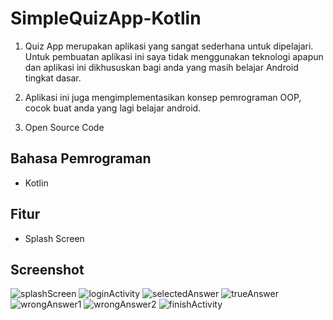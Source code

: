 # SimpleQuizApp-Kotlin
1. Quiz App merupakan aplikasi yang sangat sederhana untuk dipelajari. Untuk pembuatan aplikasi ini saya tidak menggunakan teknologi apapun dan aplikasi ini dikhususkan bagi anda yang masih belajar Android tingkat dasar.

2. Aplikasi ini juga mengimplementasikan konsep pemrograman OOP, cocok buat anda yang lagi belajar android.

3. Open Source Code

## Bahasa Pemrograman
- Kotlin

## Fitur 
- Splash Screen

## Screenshot
![splashScreen](https://user-images.githubusercontent.com/68207916/93791829-eb1ea180-fc5e-11ea-9b05-87de2910380e.png)
![loginActivity](https://user-images.githubusercontent.com/68207916/93791815-e823b100-fc5e-11ea-92d7-f5754bea4114.png)
![selectedAnswer](https://user-images.githubusercontent.com/68207916/93791822-e9ed7480-fc5e-11ea-84bb-6dc42c19eb6a.png)
![trueAnswer](https://user-images.githubusercontent.com/68207916/93791820-e954de00-fc5e-11ea-92cf-ead13611cbfa.png)
![wrongAnswer1](https://user-images.githubusercontent.com/68207916/93791825-ea860b00-fc5e-11ea-94b5-9e2be742aaad.png)
![wrongAnswer2](https://user-images.githubusercontent.com/68207916/93791826-ea860b00-fc5e-11ea-9a76-183852f2f825.png)
![finishActivity](https://user-images.githubusercontent.com/68207916/93793162-a98ef600-fc60-11ea-93eb-1ff8a27b9ce8.png)

